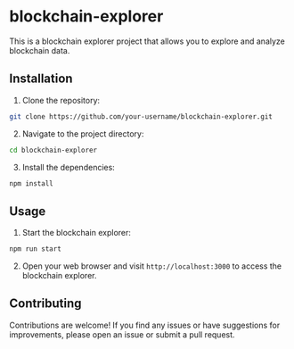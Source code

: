 # blockchain-explorer

This is a blockchain explorer project that allows you to explore and analyze blockchain data.

## Installation

1. Clone the repository:
  ```bash
  git clone https://github.com/your-username/blockchain-explorer.git
  ```

2. Navigate to the project directory:
  ```bash
  cd blockchain-explorer
  ```

3. Install the dependencies:
  ```bash
  npm install
  ```

## Usage

1. Start the blockchain explorer:
  ```bash
  npm run start
  ```

2. Open your web browser and visit `http://localhost:3000` to access the blockchain explorer.

## Contributing

Contributions are welcome! If you find any issues or have suggestions for improvements, please open an issue or submit a pull request.
